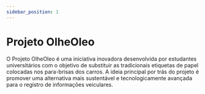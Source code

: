 ```yaml
---
sidebar_position: 1
---
```


# Projeto OlheOleo

O Projeto OlheOleo é uma iniciativa inovadora desenvolvida por estudantes universitários com o objetivo de substituir as tradicionais etiquetas de papel colocadas nos para-brisas dos carros. A ideia principal por trás do projeto é promover uma alternativa mais sustentável e tecnologicamente avançada para o registro de informações veiculares.



